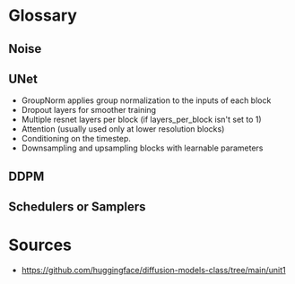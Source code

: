 # Glossary

## Noise

## UNet

- GroupNorm applies group normalization to the inputs of each block
- Dropout layers for smoother training
- Multiple resnet layers per block (if layers_per_block isn't set to 1)
- Attention (usually used only at lower resolution blocks)
- Conditioning on the timestep.
- Downsampling and upsampling blocks with learnable parameters

## DDPM

## Schedulers or Samplers

# Sources

- <https://github.com/huggingface/diffusion-models-class/tree/main/unit1>
